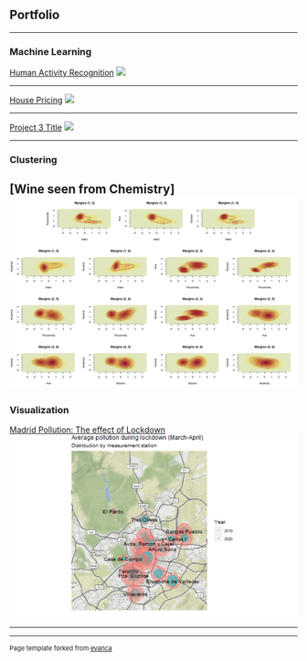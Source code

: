 ## Portfolio

---

### Machine Learning 

[Human Activity Recognition](/human_activity)
<img src="images/dummy_thumbnail.jpg?raw=true"/>

---
[House Pricing](/house_pricing)
<img src="images/dummy_thumbnail.jpg?raw=true"/>

---
[Project 3 Title](http://example.com/)
<img src="images/dummy_thumbnail.jpg?raw=true"/>

---
### Clustering
[Wine seen from Chemistry]
<img src="images/vino.png?raw=true"/>
---

### Visualization

[Madrid Pollution: The effect of Lockdown](https://marina-obdulia-moreno-gonzalez.shinyapps.io/AirApp/)
<img src="images/map.png?raw=true"/>

---




---
<p style="font-size:11px">Page template forked from <a href="https://github.com/evanca/quick-portfolio">evanca</a></p>
<!-- Remove above link if you don't want to attibute -->
